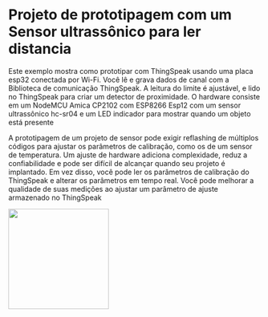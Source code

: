 # Projeto de prototipagem com um Sensor ultrassônico para ler distancia

<div>
<p>Este exemplo mostra como prototipar com ThingSpeak usando uma placa esp32 conectada por Wi-Fi. Você lê e grava dados de canal com a Biblioteca de comunicação ThingSpeak. A leitura do limite é ajustável, e lido no ThingSpeak para criar um detector de proximidade. O hardware consiste em um NodeMCU Amica CP2102 com ESP8266 Esp12 com um sensor ultrassônico hc-sr04 e um LED indicador para mostrar quando um objeto está presente</p>
<p>A prototipagem de um projeto de sensor pode exigir reflashing de múltiplos códigos para ajustar os parâmetros de calibração, como os de um sensor de temperatura. Um ajuste de hardware adiciona complexidade, reduz a confiabilidade e pode ser difícil de alcançar quando seu projeto é implantado. Em vez disso, você pode ler os parâmetros de calibração do ThingSpeak e alterar os parâmetros em tempo real. Você pode melhorar a qualidade de suas medições ao ajustar um parâmetro de ajuste armazenado no ThingSpeak</p>
<img align="left" src="https://s3.us-west-2.amazonaws.com/secure.notion-static.com/95f794fa-16f7-4ff4-b5ba-4736435b7c6b/Untitled.png?X-Amz-Algorithm=AWS4-HMAC-SHA256&X-Amz-Content-Sha256=UNSIGNED-PAYLOAD&X-Amz-Credential=AKIAT73L2G45EIPT3X45%2F20211126%2Fus-west-2%2Fs3%2Faws4_request&X-Amz-Date=20211126T125145Z&X-Amz-Expires=86400&X-Amz-Signature=c329c6a6bb1a1d2391afebfc473c39bd93d5956a3b918787845a707077f1030d&X-Amz-SignedHeaders=host&response-content-disposition=filename%20%3D%22Untitled.png%22&x-id=GetObject"  height="200"/>
